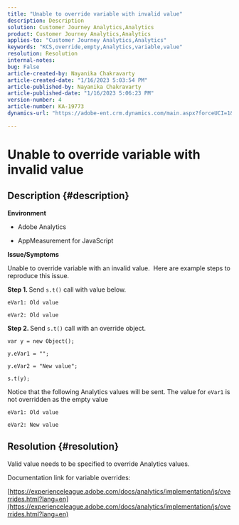 ```yaml
---
title: "Unable to override variable with invalid value"
description: Description
solution: Customer Journey Analytics,Analytics
product: Customer Journey Analytics,Analytics
applies-to: "Customer Journey Analytics,Analytics"
keywords: "KCS,override,empty,Analytics,variable,value"
resolution: Resolution
internal-notes: 
bug: False
article-created-by: Nayanika Chakravarty
article-created-date: "1/16/2023 5:03:54 PM"
article-published-by: Nayanika Chakravarty
article-published-date: "1/16/2023 5:06:23 PM"
version-number: 4
article-number: KA-19773
dynamics-url: "https://adobe-ent.crm.dynamics.com/main.aspx?forceUCI=1&pagetype=entityrecord&etn=knowledgearticle&id=7cac99bc-bf95-ed11-aad1-6045bd006149"

---
```

# Unable to override variable with invalid value

## Description {#description}


<b>Environment</b>

- Adobe Analytics

- AppMeasurement for JavaScript

<b>Issue/Symptoms</b>

Unable to override variable with an invalid value.  Here are example steps to reproduce this issue.

<b>Step 1. </b>Send `s.t()` call with value below.


```
eVar1: Old value

eVar2: Old value
```


<b>Step 2. </b>Send `s.t()` call with an override object.


```
var y = new Object();

y.eVar1 = "";

y.eVar2 = "New value";

s.t(y);
```


Notice that the following Analytics values will be sent. The value for `eVar1` is not overridden as the empty value


```
eVar1: Old value

eVar2: New value
```



## Resolution {#resolution}


Valid value needs to be specified to override Analytics values.

Documentation link for variable overrides:

[https://experienceleague.adobe.com/docs/analytics/implementation/js/overrides.html?lang=en](https://experienceleague.adobe.com/docs/analytics/implementation/js/overrides.html?lang=en)
